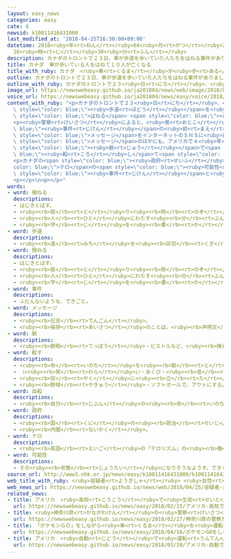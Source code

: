 ```yaml
---
layout: easy_news
categories: easy
cate: 6
newsid: k10011416431000
last_modified_at: '2018-04-25T16:30:00+09:00'
datetime: 2018<ruby>年<rt>ねん</rt></ruby>04<ruby>月<rt>がつ</rt></ruby>25<ruby>日<rt>にち</rt></ruby>
  16<ruby>時<rt>じ</rt></ruby>30<ruby>分<rt>ふん</rt></ruby>
description: カナダのトロントで２３日、車が歩道を歩いていた人たちをはねる事件がありました。
title: カナダ　車が歩いている人をはねて１０人が亡くなる
title_with_ruby: カナダ　<ruby>車<rt>くるま</rt></ruby>が<ruby>歩<rt>ある</rt></ruby>いている<ruby>人<rt>ひと</rt></ruby>をはねて１０<ruby>人<rt>にん</rt></ruby>が<ruby>亡<rt>な</rt></ruby>くなる
outline: カナダのトロントで２３日、車が歩道を歩いていた人たちをはねる事件がありました。
outline_with_ruby: カナダのトロントで２３<ruby>日<rt>にち</rt></ruby>、<ruby>車<rt>くるま</rt></ruby>が<ruby>歩道<rt>ほどう</rt></ruby>を<ruby>歩<rt>ある</rt></ruby>いていた<ruby>人<rt>ひと</rt></ruby>たちをはねる<ruby>事件<rt>じけん</rt></ruby>がありました。
image_url: https://newswebeasy.github.io/ja201804/news/web/image/2018/04/25/K10011416431_1804250825_1804250826_01_02.jpg
voice_url: https://newswebeasy.github.io/ja201804/news/easy/voice/2018/04/25/k10011416431000.mp4
content_with_ruby: "<p>カナダのトロントで２３<ruby>日<rt>にち</rt></ruby>、<ruby>車<rt>くるま</rt></ruby>が<span\
  \ style=\"color: blue;\"><ruby>歩道<rt>ほどう</rt></ruby></span>を<ruby>歩<rt>ある</rt></ruby>いていた<ruby>人<rt>ひと</rt></ruby>たちを<span\
  \ style=\"color: blue;\">はねる</span> <span style=\"color: blue;\"><ruby>事件<rt>じけん</rt></ruby></span>がありました。１０<ruby>人<rt>にん</rt></ruby>が<ruby>亡<rt>な</rt></ruby>くなって、１４<ruby>人<rt>にん</rt></ruby>がけがをしました。<ruby>警察<rt>けいさつ</rt></ruby>は、<ruby>車<rt>くるま</rt></ruby>を<ruby>運転<rt>うんてん</rt></ruby>していた２５<ruby>歳<rt>さい</rt></ruby>の<ruby>男<rt>おとこ</rt></ruby>を<ruby>捕<rt>つか</rt></ruby>まえました。</p>\n\
  <p><ruby>警察<rt>けいさつ</rt></ruby>によると、<ruby>男<rt>おとこ</rt></ruby>は<span style=\"color:\
  \ blue;\"><ruby>事件<rt>じけん</rt></ruby></span>の<ruby>前<rt>まえ</rt></ruby>、<ruby>自分<rt>じぶん</rt></ruby>のことを<ruby>女性<rt>じょせい</rt></ruby>たちが<ruby>好<rt>す</rt></ruby>きになってくれないので<ruby>怒<rt>おこ</rt></ruby>っているという<span\
  \ style=\"color: blue;\">メッセージ</span>をインターネットのＳＮＳに<ruby>書<rt>か</rt></ruby>いていました。この<span\
  \ style=\"color: blue;\">メッセージ</span>のほかにも、アメリカで４<ruby>年<rt>ねん</rt></ruby><ruby>前<rt>まえ</rt></ruby>、<ruby>女性<rt>じょせい</rt></ruby>たちが<ruby>好<rt>す</rt></ruby>きになってくれないという<ruby>理由<rt>りゆう</rt></ruby>で６<ruby>人<rt>にん</rt></ruby>を<span\
  \ style=\"color: blue;\"><ruby>銃<rt>じゅう</rt></ruby></span>で<span style=\"color:\
  \ blue;\"><ruby>殺<rt>ころ</rt></ruby>し</span>て<span style=\"color: blue;\"><ruby>自殺<rt>じさつ</rt></ruby></span>した<ruby>男<rt>おとこ</rt></ruby>をほめていました。</p>\n\
  <p>カナダの<span style=\"color: blue;\"><ruby>政府<rt>せいふ</rt></ruby></span>は<span style=\"\
  color: blue;\">テロ</span>の<span style=\"color: blue;\"><ruby>可能性<rt>かのうせい</rt></ruby></span>は<ruby>低<rt>ひく</rt></ruby>いと<ruby>言<rt>い</rt></ruby>っています。<ruby>警察<rt>けいさつ</rt></ruby>は、<ruby>男<rt>おとこ</rt></ruby>がＳＮＳに<ruby>書<rt>か</rt></ruby>いたことが<span\
  \ style=\"color: blue;\"><ruby>事件<rt>じけん</rt></ruby></span>と<ruby>関係<rt>かんけい</rt></ruby>があるかどうか<ruby>調<rt>しら</rt></ruby>べています。</p>\n\
  <p></p>\n<p></p>"
words:
- word: 撥ねる
  descriptions:
  - はじきとばす。
  - <ruby><rb>取</rb><rt>と</rt></ruby>り<ruby><rb>除</rb><rt>のぞ</rt></ruby>く。
  - <ruby><rb>人</rb><rt>ひと</rt></ruby>にわたす<ruby><rb>分</rb><rt>ぶん</rt></ruby>の<ruby><rb>一部分</rb><rt>いちぶぶん</rt></ruby>を<ruby><rb>自分</rb><rt>じぶん</rt></ruby>が<ruby><rb>取</rb><rt>と</rt></ruby>る。
  - <ruby><rb>字</rb><rt>じ</rt></ruby>を<ruby><rb>書</rb><rt>か</rt></ruby>くとき、<ruby><rb>線</rb><rt>せん</rt></ruby>の<ruby><rb>終</rb><rt>お</rt></ruby>わりをはらい<ruby><rb>上</rb><rt>あ</rt></ruby>げる。
- word: 歩道
  descriptions:
  - <ruby><rb>道</rb><rt>みち</rt></ruby>を<ruby><rb>区切</rb><rt>くぎ</rt></ruby>って、<ruby><rb>人</rb><rt>ひと</rt></ruby>の<ruby><rb>歩</rb><rt>ある</rt></ruby>くところと<ruby><rb>決</rb><rt>き</rt></ruby>めてある<ruby><rb>所</rb><rt>ところ</rt></ruby>。<ruby><rb>人</rb><rt>ひと</rt></ruby>の<ruby><rb>歩</rb><rt>ある</rt></ruby>く<ruby><rb>道</rb><rt>みち</rt></ruby>。<ruby><rb>人道</rb><rt>じんどう</rt></ruby>。
- word: 撥ねる
  descriptions:
  - はじきとばす。
  - <ruby><rb>取</rb><rt>と</rt></ruby>り<ruby><rb>除</rb><rt>のぞ</rt></ruby>く。
  - <ruby><rb>人</rb><rt>ひと</rt></ruby>にわたす<ruby><rb>分</rb><rt>ぶん</rt></ruby>の<ruby><rb>一部分</rb><rt>いちぶぶん</rt></ruby>を<ruby><rb>自分</rb><rt>じぶん</rt></ruby>が<ruby><rb>取</rb><rt>と</rt></ruby>る。
  - <ruby><rb>字</rb><rt>じ</rt></ruby>を<ruby><rb>書</rb><rt>か</rt></ruby>くとき、<ruby><rb>線</rb><rt>せん</rt></ruby>の<ruby><rb>終</rb><rt>お</rt></ruby>わりをはらい<ruby><rb>上</rb><rt>あ</rt></ruby>げる。
- word: 事件
  descriptions:
  - ふだんないような、できごと。
- word: メッセージ
  descriptions:
  - <ruby><rb>伝言</rb><rt>でんごん</rt></ruby>。
  - <ruby><rb>挨拶</rb><rt>あいさつ</rt></ruby>のことば。<ruby><rb>声明文</rb><rt>せいめいぶん</rt></ruby>。
- word: 銃
  descriptions:
  - <ruby><rb>鉄砲</rb><rt>てっぽう</rt></ruby>・ピストルなど、<ruby><rb>弾丸</rb><rt>だんがん</rt></ruby>をうつ<ruby><rb>武器</rb><rt>ぶき</rt></ruby>。
- word: 殺す
  descriptions:
  - <ruby><rb>命</rb><rt>いのち</rt></ruby>を<ruby><rb>取</rb><rt>と</rt></ruby>る。
  - （<ruby><rb>笑</rb><rt>わら</rt></ruby>い・あくび・<ruby><rb>息</rb><rt>いき</rt></ruby>などを）おさえて<ruby><rb>止</rb><rt>と</rt></ruby>める。
  - <ruby><rb>役</rb><rt>やく</rt></ruby>に<ruby><rb>立</rb><rt>た</rt></ruby>たなくする。
  - <ruby><rb>野球</rb><rt>やきゅう</rt></ruby>・ソフトボールで、アウトにする。
- word: 自殺
  descriptions:
  - <ruby><rb>自分</rb><rt>じぶん</rt></ruby>の<ruby><rb>命</rb><rt>いのち</rt></ruby>を<ruby><rb>絶</rb><rt>た</rt></ruby>つこと。<ruby><rb>自害</rb><rt>じがい</rt></ruby>。
- word: 政府
  descriptions:
  - <ruby><rb>国</rb><rt>くに</rt></ruby>の<ruby><rb>政治</rb><rt>せいじ</rt></ruby>を<ruby><rb>行</rb><rt>おこな</rt></ruby>うところ。
  - <ruby><rb>内閣</rb><rt>ないかく</rt></ruby>。
- word: テロ
  descriptions:
  - <ruby><rb>英語</rb><rt>えいご</rt></ruby>の「テロリズム」の<ruby><rb>略</rb><rt>りゃく</rt></ruby>。<ruby><rb>政治的</rb><rt>せいじてき</rt></ruby>な<ruby><rb>目的</rb><rt>もくてき</rt></ruby>を<ruby><rb>成</rb><rt>な</rt></ruby>しとげるためには、<ruby><rb>人</rb><rt>ひと</rt></ruby>の<ruby><rb>命</rb><rt>いのち</rt></ruby>をうばうような<ruby><rb>暴力</rb><rt>ぼうりょく</rt></ruby>を<ruby><rb>使</rb><rt>つか</rt></ruby>ってもよいとする<ruby><rb>考</rb><rt>かんが</rt></ruby>え。また、そのような<ruby><rb>考</rb><rt>かんが</rt></ruby>えで<ruby><rb>起</rb><rt>お</rt></ruby>こす<ruby><rb>事件</rb><rt>じけん</rt></ruby>。
- word: 可能性
  descriptions:
  - その<ruby><rb>状態</rb><rt>じょうたい</rt></ruby>になりそうなようす。できそうなようす。
source_url: http://www3.nhk.or.jp/news/easy/k10011416431000/k10011416431000.html
web_title_with_ruby: <ruby>容疑者<rt>ようぎしゃ</rt></ruby> <ruby>女性<rt>じょせい</rt></ruby>に<ruby>好<rt>よ</rt></ruby>かれないと<ruby>怒<rt>いか</rt></ruby>りの<ruby>メッセージ<rt>めっせーじ</rt></ruby><ruby>投稿<rt>とうこう</rt></ruby>
web_news_url: https://newswebeasy.github.io/news/web/2018/04/25/容疑者-女性に好かれないと怒りのメッセージ投稿
related_news:
- title: アメリカ　<ruby>高校<rt>こうこう</rt></ruby>で<ruby>生徒<rt>せいと</rt></ruby>などが<ruby>銃<rt>じゅう</rt></ruby>で<ruby>撃<rt>う</rt></ruby>たれて１７<ruby>人<rt>にん</rt></ruby>が<ruby>亡<rt>な</rt></ruby>くなる
  url: https://newswebeasy.github.io/news/easy/2018/02/15/アメリカ-高校で生徒などが銃で撃たれて17人が亡くなる
- title: <ruby>神奈川県<rt>かながわけん</rt></ruby>の<ruby>警察<rt>けいさつ</rt></ruby>がＡＩを<ruby>使<rt>つか</rt></ruby>って<ruby>事件<rt>じけん</rt></ruby>や<ruby>事故<rt>じこ</rt></ruby>を<ruby>予測<rt>よそく</rt></ruby>する<ruby>計画<rt>けいかく</rt></ruby>
  url: https://newswebeasy.github.io/news/easy/2018/02/27/神奈川県の警察がAIを使って事件や事故を予測する計画
- title: 「ポケモンＧＯ」をしながら<ruby>車<rt>くるま</rt></ruby>を<ruby>運転<rt>うんてん</rt></ruby>して<ruby>事故<rt>じこ</rt></ruby>　<ruby>１人<rt>ひとり</rt></ruby><ruby>亡<rt>な</rt></ruby>くなる
  url: https://newswebeasy.github.io/news/easy/2018/04/16/ポケモンGOをしながら車を運転して事故-1人亡くなる
- title: アメリカ　<ruby>自動<rt>じどう</rt></ruby>で<ruby>運転<rt>うんてん</rt></ruby>する<ruby>車<rt>くるま</rt></ruby>の<ruby>事故<rt>じこ</rt></ruby>で<ruby>１人<rt>ひとり</rt></ruby>が<ruby>亡<rt>な</rt></ruby>くなる
  url: https://newswebeasy.github.io/news/easy/2018/03/20/アメリカ-自動で運転する車の事故で1人が亡くなる
...
```

